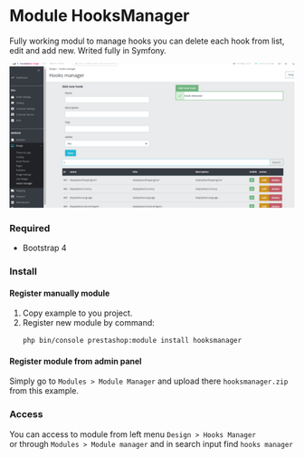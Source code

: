 # Module HooksManager
Fully working modul to manage hooks you can delete each hook from list, edit and add new.
Writed fully in Symfony.

![alt text](screen.png "Title")
### Required
* Bootstrap 4
### Install
#### Register manually module
1. Copy example to you project.
1. Register new module by command:
    ```bash
    php bin/console prestashop:module install hooksmanager

#### Register module from admin panel
Simply go to ``Modules > Module Manager`` and upload there ``hooksmanager.zip`` from this example.

### Access
You can access to module from left menu ``Design > Hooks Manager`` \
or through ``Modules > Module manager`` and in search input find ``hooks manager``
